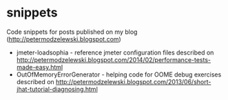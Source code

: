 snippets
========

Code snippets for posts published on my blog (http://petermodzelewski.blogspot.com)
* jmeter-loadsophia - reference jmeter configuration files described on http://petermodzelewski.blogspot.com/2014/02/performance-tests-made-easy.html
* OutOfMemoryErrorGenerator - helping code for OOME debug exercises described on http://petermodzelewski.blogspot.com/2013/06/short-jhat-tutorial-diagnosing.html  
